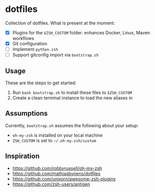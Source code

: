 # dotfiles

Collection of dotfiles. What is present at the moment:

- [x] Plugins for the `$ZSH_CUSTOM` folder: enhances Docker, Linux, Maven workflows
- [x] Git configuration
- [ ] Implement `python.zsh`
- [ ] Support gitconfig import via `bootstrap.sh`

## Usage

These are the steps to get started:

1. Run `bash bootstrap.sh` to install these files to `$ZSH_CUSTOM`
2. Create a clean terminal instance to load the new aliases in

## Assumptions

Currently, `bootstrap.sh` assumes the following about your setup:

- `oh-my-zsh` is installed on your local machine
- `ZSH_CUSTOM` is set to `~/.oh-my-zsh/custom`

## Inspiration

- https://github.com/robbyrussell/oh-my-zsh
- https://github.com/mathiasbynens/dotfiles
- https://github.com/unixorn/awesome-zsh-plugins
- https://github.com/zsh-users/antigen
